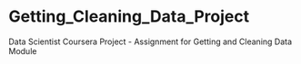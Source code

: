 # Getting_Cleaning_Data_Project
Data Scientist Coursera Project - Assignment for Getting and Cleaning Data Module
